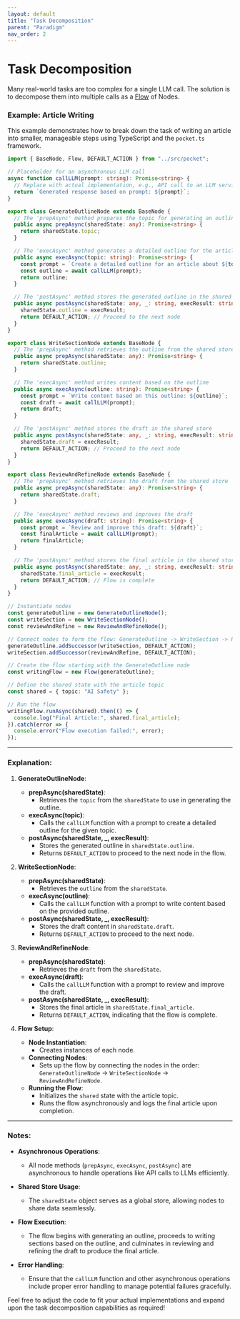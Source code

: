 ```yaml
---
layout: default
title: "Task Decomposition"
parent: "Paradigm"
nav_order: 2
---
```


# Task Decomposition

Many real-world tasks are too complex for a single LLM call. The solution is to decompose them into multiple calls as a [Flow](./flow.md) of Nodes.

### Example: Article Writing

This example demonstrates how to break down the task of writing an article into smaller, manageable steps using TypeScript and the `pocket.ts` framework.

```typescript
import { BaseNode, Flow, DEFAULT_ACTION } from "../src/pocket";

// Placeholder for an asynchronous LLM call
async function callLLM(prompt: string): Promise<string> {
  // Replace with actual implementation, e.g., API call to an LLM service
  return `Generated response based on prompt: ${prompt}`;
}

export class GenerateOutlineNode extends BaseNode {
  // The 'prepAsync' method prepares the topic for generating an outline
  public async prepAsync(sharedState: any): Promise<string> {
    return sharedState.topic;
  }

  // The 'execAsync' method generates a detailed outline for the article
  public async execAsync(topic: string): Promise<string> {
    const prompt = `Create a detailed outline for an article about ${topic}`;
    const outline = await callLLM(prompt);
    return outline;
  }

  // The 'postAsync' method stores the generated outline in the shared store
  public async postAsync(sharedState: any, _: string, execResult: string): Promise<string> {
    sharedState.outline = execResult;
    return DEFAULT_ACTION; // Proceed to the next node
  }
}

export class WriteSectionNode extends BaseNode {
  // The 'prepAsync' method retrieves the outline from the shared store
  public async prepAsync(sharedState: any): Promise<string> {
    return sharedState.outline;
  }

  // The 'execAsync' method writes content based on the outline
  public async execAsync(outline: string): Promise<string> {
    const prompt = `Write content based on this outline: ${outline}`;
    const draft = await callLLM(prompt);
    return draft;
  }

  // The 'postAsync' method stores the draft in the shared store
  public async postAsync(sharedState: any, _: string, execResult: string): Promise<string> {
    sharedState.draft = execResult;
    return DEFAULT_ACTION; // Proceed to the next node
  }
}

export class ReviewAndRefineNode extends BaseNode {
  // The 'prepAsync' method retrieves the draft from the shared store
  public async prepAsync(sharedState: any): Promise<string> {
    return sharedState.draft;
  }

  // The 'execAsync' method reviews and improves the draft
  public async execAsync(draft: string): Promise<string> {
    const prompt = `Review and improve this draft: ${draft}`;
    const finalArticle = await callLLM(prompt);
    return finalArticle;
  }

  // The 'postAsync' method stores the final article in the shared store
  public async postAsync(sharedState: any, _: string, execResult: string): Promise<string> {
    sharedState.final_article = execResult;
    return DEFAULT_ACTION; // Flow is complete
  }
}

// Instantiate nodes
const generateOutline = new GenerateOutlineNode();
const writeSection = new WriteSectionNode();
const reviewAndRefine = new ReviewAndRefineNode();

// Connect nodes to form the flow: GenerateOutline -> WriteSection -> ReviewAndRefine
generateOutline.addSuccessor(writeSection, DEFAULT_ACTION);
writeSection.addSuccessor(reviewAndRefine, DEFAULT_ACTION);

// Create the flow starting with the GenerateOutline node
const writingFlow = new Flow(generateOutline);

// Define the shared state with the article topic
const shared = { topic: "AI Safety" };

// Run the flow
writingFlow.runAsync(shared).then(() => {
  console.log("Final Article:", shared.final_article);
}).catch(error => {
  console.error("Flow execution failed:", error);
});
```

---

### Explanation:

1. **GenerateOutlineNode**:
   - **prepAsync(sharedState)**:
     - Retrieves the `topic` from the `sharedState` to use in generating the outline.
   - **execAsync(topic)**:
     - Calls the `callLLM` function with a prompt to create a detailed outline for the given topic.
   - **postAsync(sharedState, _, execResult)**:
     - Stores the generated outline in `sharedState.outline`.
     - Returns `DEFAULT_ACTION` to proceed to the next node in the flow.

2. **WriteSectionNode**:
   - **prepAsync(sharedState)**:
     - Retrieves the `outline` from the `sharedState`.
   - **execAsync(outline)**:
     - Calls the `callLLM` function with a prompt to write content based on the provided outline.
   - **postAsync(sharedState, _, execResult)**:
     - Stores the draft content in `sharedState.draft`.
     - Returns `DEFAULT_ACTION` to proceed to the next node.

3. **ReviewAndRefineNode**:
   - **prepAsync(sharedState)**:
     - Retrieves the `draft` from the `sharedState`.
   - **execAsync(draft)**:
     - Calls the `callLLM` function with a prompt to review and improve the draft.
   - **postAsync(sharedState, _, execResult)**:
     - Stores the final article in `sharedState.final_article`.
     - Returns `DEFAULT_ACTION`, indicating that the flow is complete.

4. **Flow Setup**:
   - **Node Instantiation**:
     - Creates instances of each node.
   - **Connecting Nodes**:
     - Sets up the flow by connecting the nodes in the order: `GenerateOutlineNode` → `WriteSectionNode` → `ReviewAndRefineNode`.
   - **Running the Flow**:
     - Initializes the `shared` state with the article topic.
     - Runs the flow asynchronously and logs the final article upon completion.

---

### **Notes:**

- **Asynchronous Operations**:
  - All node methods (`prepAsync`, `execAsync`, `postAsync`) are asynchronous to handle operations like API calls to LLMs efficiently.
  
- **Shared Store Usage**:
  - The `sharedState` object serves as a global store, allowing nodes to share data seamlessly.
  
- **Flow Execution**:
  - The flow begins with generating an outline, proceeds to writing sections based on the outline, and culminates in reviewing and refining the draft to produce the final article.

- **Error Handling**:
  - Ensure that the `callLLM` function and other asynchronous operations include proper error handling to manage potential failures gracefully.

Feel free to adjust the code to fit your actual implementations and expand upon the task decomposition capabilities as required!